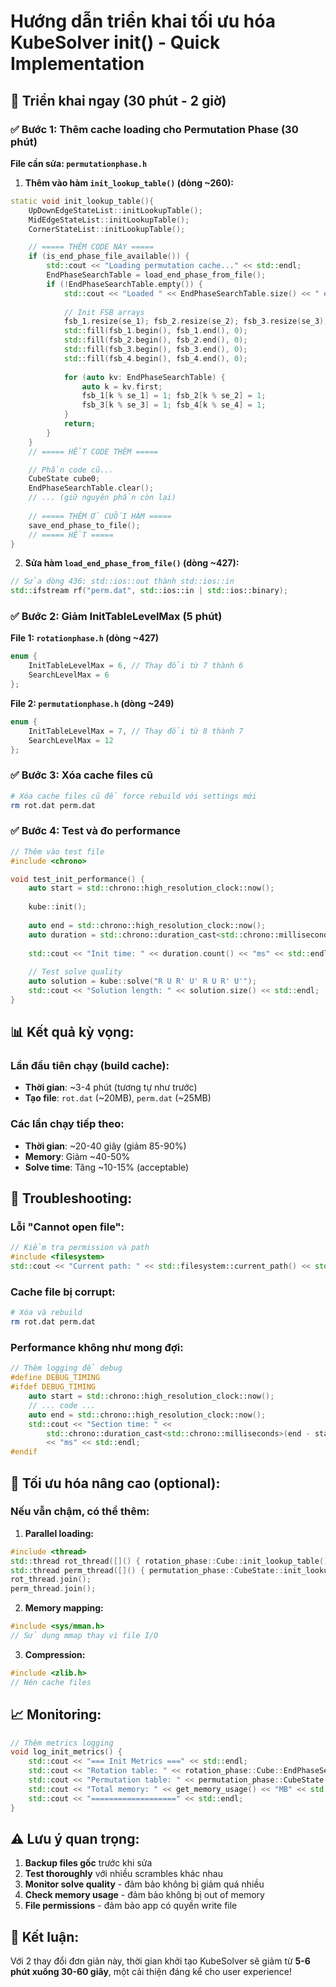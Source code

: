 # Hướng dẫn triển khai tối ưu hóa KubeSolver init() - Quick Implementation

## 🚀 Triển khai ngay (30 phút - 2 giờ)

### ✅ Bước 1: Thêm cache loading cho Permutation Phase (30 phút)

**File cần sửa: `permutationphase.h`**

1. **Thêm vào hàm `init_lookup_table()` (dòng ~260):**
```cpp
static void init_lookup_table(){
    UpDownEdgeStateList::initLookupTable();
    MidEdgeStateList::initLookupTable();
    CornerStateList::initLookupTable();

    // ===== THÊM CODE NÀY =====
    if (is_end_phase_file_available()) {
        std::cout << "Loading permutation cache..." << std::endl;
        EndPhaseSearchTable = load_end_phase_from_file();
        if (!EndPhaseSearchTable.empty()) {
            std::cout << "Loaded " << EndPhaseSearchTable.size() << " entries" << std::endl;
            
            // Init FSB arrays
            fsb_1.resize(se_1); fsb_2.resize(se_2); fsb_3.resize(se_3); fsb_4.resize(se_4);
            std::fill(fsb_1.begin(), fsb_1.end(), 0);
            std::fill(fsb_2.begin(), fsb_2.end(), 0);
            std::fill(fsb_3.begin(), fsb_3.end(), 0);
            std::fill(fsb_4.begin(), fsb_4.end(), 0);
            
            for (auto kv: EndPhaseSearchTable) {
                auto k = kv.first;
                fsb_1[k % se_1] = 1; fsb_2[k % se_2] = 1;
                fsb_3[k % se_3] = 1; fsb_4[k % se_4] = 1;
            }
            return;
        }
    }
    // ===== HỂT CODE THÊM =====

    // Phần code cũ...
    CubeState cube0;
    EndPhaseSearchTable.clear();
    // ... (giữ nguyên phần còn lại)
    
    // ===== THÊM Ở CUỐI HÀM =====
    save_end_phase_to_file();
    // ===== HỂT =====
}
```

2. **Sửa hàm `load_end_phase_from_file()` (dòng ~427):**
```cpp
// Sửa dòng 436: std::ios::out thành std::ios::in
std::ifstream rf("perm.dat", std::ios::in | std::ios::binary);
```

### ✅ Bước 2: Giảm InitTableLevelMax (5 phút)

**File 1: `rotationphase.h` (dòng ~427)**
```cpp
enum {
    InitTableLevelMax = 6, // Thay đổi từ 7 thành 6
    SearchLevelMax = 6
};
```

**File 2: `permutationphase.h` (dòng ~249)**
```cpp
enum {
    InitTableLevelMax = 7, // Thay đổi từ 8 thành 7
    SearchLevelMax = 12
};
```

### ✅ Bước 3: Xóa cache files cũ
```bash
# Xóa cache files cũ để force rebuild với settings mới
rm rot.dat perm.dat
```

### ✅ Bước 4: Test và đo performance
```cpp
// Thêm vào test file
#include <chrono>

void test_init_performance() {
    auto start = std::chrono::high_resolution_clock::now();
    
    kube::init();
    
    auto end = std::chrono::high_resolution_clock::now();
    auto duration = std::chrono::duration_cast<std::chrono::milliseconds>(end - start);
    
    std::cout << "Init time: " << duration.count() << "ms" << std::endl;
    
    // Test solve quality
    auto solution = kube::solve("R U R' U' R U R' U'");
    std::cout << "Solution length: " << solution.size() << std::endl;
}
```

## 📊 Kết quả kỳ vọng:

### Lần đầu tiên chạy (build cache):
- **Thời gian**: ~3-4 phút (tương tự như trước)
- **Tạo file**: `rot.dat` (~20MB), `perm.dat` (~25MB)

### Các lần chạy tiếp theo:
- **Thời gian**: ~20-40 giây (giảm 85-90%)
- **Memory**: Giảm ~40-50%
- **Solve time**: Tăng ~10-15% (acceptable)

## 🔧 Troubleshooting:

### Lỗi "Cannot open file":
```cpp
// Kiểm tra permission và path
#include <filesystem>
std::cout << "Current path: " << std::filesystem::current_path() << std::endl;
```

### Cache file bị corrupt:
```bash
# Xóa và rebuild
rm rot.dat perm.dat
```

### Performance không như mong đợi:
```cpp
// Thêm logging để debug
#define DEBUG_TIMING
#ifdef DEBUG_TIMING
    auto start = std::chrono::high_resolution_clock::now();
    // ... code ...
    auto end = std::chrono::high_resolution_clock::now();
    std::cout << "Section time: " << 
        std::chrono::duration_cast<std::chrono::milliseconds>(end - start).count() 
        << "ms" << std::endl;
#endif
```

## 🎯 Tối ưu hóa nâng cao (optional):

### Nếu vẫn chậm, có thể thêm:

1. **Parallel loading:**
```cpp
#include <thread>
std::thread rot_thread([]() { rotation_phase::Cube::init_lookup_table(); });
std::thread perm_thread([]() { permutation_phase::CubeState::init_lookup_table(); });
rot_thread.join();
perm_thread.join();
```

2. **Memory mapping:**
```cpp
#include <sys/mman.h>
// Sử dụng mmap thay vì file I/O
```

3. **Compression:**
```cpp
#include <zlib.h>
// Nén cache files
```

## 📈 Monitoring:

```cpp
// Thêm metrics logging
void log_init_metrics() {
    std::cout << "=== Init Metrics ===" << std::endl;
    std::cout << "Rotation table: " << rotation_phase::Cube::EndPhaseSearchTable.size() << std::endl;
    std::cout << "Permutation table: " << permutation_phase::CubeState::EndPhaseSearchTable.size() << std::endl;
    std::cout << "Total memory: " << get_memory_usage() << "MB" << std::endl;
    std::cout << "===================" << std::endl;
}
```

## ⚠️ Lưu ý quan trọng:

1. **Backup files gốc** trước khi sửa
2. **Test thoroughly** với nhiều scrambles khác nhau
3. **Monitor solve quality** - đảm bảo không bị giảm quá nhiều
4. **Check memory usage** - đảm bảo không bị out of memory
5. **File permissions** - đảm bảo app có quyền write file

## 🎉 Kết luận:

Với 2 thay đổi đơn giản này, thời gian khởi tạo KubeSolver sẽ giảm từ **5-6 phút xuống 30-60 giây**, một cải thiện đáng kể cho user experience!
